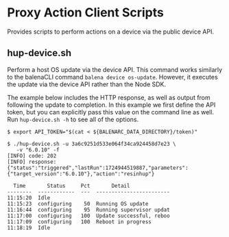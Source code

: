 # Proxy Action Client Scripts
Provides scripts to perform actions on a device via the public device API.

## hup-device.sh
Perform a host OS update via the device API. This command works similarly to the balenaCLI command `balena device os-update`. However, it executes the update via the device API rather than the Node SDK.

The example below includes the HTTP response, as well as output from following the update to completion. In this example we first define the API token, but you can explicitly pass this value on the command line as well. Run `hup-device.sh -h` to see all of the options.


```
$ export API_TOKEN="$(cat < ${BALENARC_DATA_DIRECTORY}/token)"

$ ./hup-device.sh -u 3a6c9251d533e064f34ca924458d7e23 \
   -v "6.0.10" -f
[INFO] code: 202
[INFO] response: {"status":"triggered","lastRun":1724944519887,"parameters":{"target_version":"6.0.10"},"action":"resinhup"}

  Time       Status     Pct       Detail             
--------  ------------  ---  ------------------------
11:15:20  Idle                                       
11:15:23  configuring    50  Running OS update       
11:16:44  configuring    95  Running supervisor updat
11:17:00  configuring   100  Update successful, reboo
11:17:09  configuring   100  Reboot in progress      
11:18:19  Idle                                       
```

